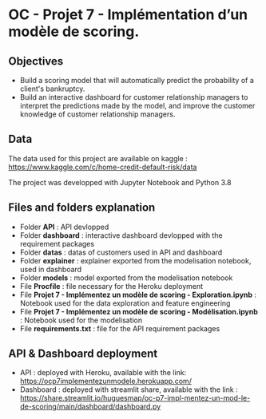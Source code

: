 # OC - Projet 7 - Implémentation d’un modèle de scoring.

## Objectives

* Build a scoring model that will automatically predict the probability of a client's bankruptcy.
* Build an interactive dashboard for customer relationship managers to interpret the predictions made by the model, and improve the customer knowledge of customer relationship managers.

## Data
The data used for this project are available on kaggle : https://www.kaggle.com/c/home-credit-default-risk/data

The project was developped with Jupyter Notebook and Python 3.8

## Files and folders explanation
* Folder **API** : API devlopped
* Folder **dashboard** : interactive dashboard devlopped with the requirement packages
* Folder **datas** : datas of customers used in API and dashboard
* Folder **explainer** : explainer exported from the modelisation notebook, used in dashboard
* Folder **models** : model exported from the modelisation notebook
* File **Procfile** : file necessary for the Heroku deployment
* File **Projet 7 - Implémentez un modèle de scoring - Exploration.ipynb** : Notebook used for the data exploration and feature engineering
* File **Projet 7 - Implémentez un modèle de scoring - Modélisation.ipynb** : Notebook used for the modelisation 
* File **requirements.txt** : file for the API requirement packages

## API & Dashboard deployment
* API : deployed with Heroku, available with the link: https://ocp7implementezunmodele.herokuapp.com/
* Dashboard : deployed with streamlit share, available with the link : https://share.streamlit.io/huguesmap/oc-p7-impl-mentez-un-mod-le-de-scoring/main/dashboard/dashboard.py

